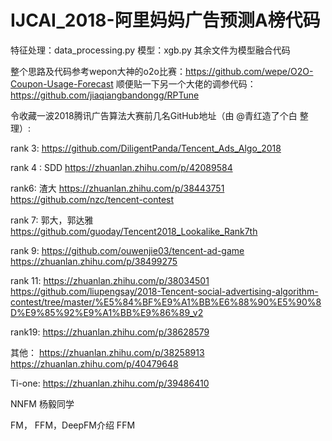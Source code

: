# IJCAI_2018-阿里妈妈广告预测A榜代码
特征处理：data_processing.py
模型：xgb.py
其余文件为模型融合代码

整个思路及代码参考wepon大神的o2o比赛：https://github.com/wepe/O2O-Coupon-Usage-Forecast
顺便贴一下另一个大佬的调参代码：https://github.com/jiaqiangbandongg/RPTune


令收藏一波2018腾讯广告算法大赛前几名GitHub地址（由 @青红造了个白 整理）:



rank 3:
https://github.com/DiligentPanda/Tencent_Ads_Algo_2018

rank 4 : SDD
https://zhuanlan.zhihu.com/p/42089584

rank6: 渣大
https://zhuanlan.zhihu.com/p/38443751
https://github.com/nzc/tencent-contest

rank 7: 郭大，郭达雅
https://github.com/guoday/Tencent2018_Lookalike_Rank7th

rank 9:
https://github.com/ouwenjie03/tencent-ad-game
https://zhuanlan.zhihu.com/p/38499275

rank 11: 
https://zhuanlan.zhihu.com/p/38034501
https://github.com/liupengsay/2018-Tencent-social-advertising-algorithm-contest/tree/master/%E5%84%BF%E9%A1%BB%E6%88%90%E5%90%8D%E9%85%92%E9%A1%BB%E9%86%89_v2

rank19:
https://zhuanlan.zhihu.com/p/38628579




其他：
https://zhuanlan.zhihu.com/p/38258913
https://zhuanlan.zhihu.com/p/40479648

Ti-one:
https://zhuanlan.zhihu.com/p/39486410


NNFM   杨毅同学

FM， FFM，DeepFM介绍
FFM

